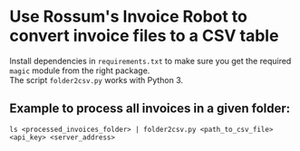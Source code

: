 # Use Rossum's Invoice Robot to convert invoice files to a CSV table
Install dependencies in `requirements.txt` to make sure you get the required `magic` module from the right package.  
The script `folder2csv.py` works with Python 3.

## Example to process all invoices in a given folder:
```shell
ls <processed_invoices_folder> | folder2csv.py <path_to_csv_file> <api_key> <server_address>
```
